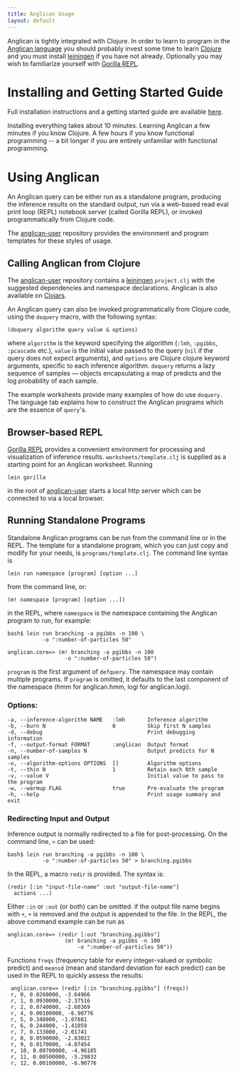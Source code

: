 ```yaml
---
title: Anglican Usage 
layout: default
---
```

Anglican is tightly integrated with Clojure.  In order to learn to
program in the [Anglican language](../language/) you should probably invest
some time to learn [Clojure](http://clojure-doc.org/articles/tutorials/introduction.html) and you must
install 
[leiningen](http://leiningen.org/) if you have not already.
Optionally you may wish to familiarize yourself with [Gorilla
REPL](http://gorilla-repl.org).

# Installing and Getting Started Guide

Full installation instructions and a getting started guide are available [here](https://bitbucket.org/probprog/mlss2015/raw/aa10c392733811aacf441f7b0fce8d6640db0372/docs/getting-started/anglican-getting-started-guide.pdf). 

Installing everything takes about 10 minutes.  Learning Anglican a few minutes if you know Clojure.  A few hours if you know functional programming -- a bit longer if you are entirely unfamiliar with functional programming.

# Using Anglican

An Anglican query can be either run as a standalone program, producing
the inference results on the standard output, run via a web-based read eval print loop (REPL)
notebook server (called Gorilla REPL), or invoked programmatically
from Clojure code. 

The
[anglican-user](https://bitbucket.org/probprog/anglican-user)
repository provides the environment and program templates for these
styles of usage.



## Calling Anglican from Clojure

The [anglican-user](https://bitbucket.org/probprog/anglican-user) repository 
contains a [leiningen](http://leiningen.org/) `project.clj` with the suggested 
dependencies and namespace declarations.  Anglican is also available on [Clojars](https://clojars.org/anglican).

An Anglican query can also be invoked programmatically from
Clojure code, using the `doquery` macro, with the following
syntax:

    (doquery algorithm query value & options)

where `algorithm` is the keyword specifying the algorithm (`:lmh`,
`:pgibbs`, `:pcascade` etc.), `value` is the initial value passed to
the query (`nil` if the query does not expect arguments), and
`options` are Clojure clojure keyword arguments, specific to each
inference algorithm.  `doquery` returns a lazy sequence of samples —
objects encapsulating a map of predicts and the log probability of
each sample.

The example worksheets provide many examples of how do use `doquery.`  The language
tab explains how to construct the Anglican programs which are the essence of `query`'s.

## Browser-based REPL

[Gorilla REPL](http://www.gorilla-repl.org/) provides a convenient
environment for processing and visualization of inference results.
`worksheets/template.clj` is supplied as a starting point for an
Anglican worksheet.  Running

	lein gorilla
	
in the root of [anglican-user](https://bitbucket.org/probprog/anglican-user) starts a 
local http server which can be connected to via a local browser.  

## Running Standalone Programs

Standalone Anglican programs can be run from the command line
or in the REPL. The template for a standalone program, which you can
just copy and modify for your needs, is `programs/template.clj`.
The command line syntax is

    lein run namespace [program] [option ...]

from the command line, or:

    (m! namespace [program] [option ...])

in the REPL, where `namespace` is the namespace containing the
Anglican program to run, for example:

    bash$ lein run branching -a pgibbs -n 100 \
               -o ":number-of-particles 50"

    anglican.core=> (m! branching -a pgibbs -n 100
                      -o ":number-of-particles 50")
               
`program` is the first argument of `defquery`. The namespace
may contain multiple programs. If `program` is omitted, it defaults
to the last component of the namespace (hmm for anglican.hmm,
logi for anglican.logi).

### Options:

    -a, --inference-algorithm NAME   :lmh       Inference algorithm
    -b, --burn N                     0          Skip first N samples
    -d, --debug                                 Print debugging information
    -f, --output-format FORMAT       :anglican  Output format
    -n, --number-of-samples N                   Output predicts for N samples
    -o, --algorithm-options OPTIONS  []         Algorithm options
    -t, --thin N                     1          Retain each Nth sample
    -v, --value V                               Initial value to pass to the program
    -w, --warmup FLAG                true       Pre-evaluate the program
    -h, --help                                  Print usage summary and exit

### Redirecting Input and Output

Inference output is normally redirected to a file for post-processing. On the
command line, `>` can be used:

    bash$ lein run branching -a pgibbs -n 100 \
               -o ":number-of-particles 50" > branching.pgibbs

In the REPL, a macro `redir` is provided. The syntax is:

    (redir [:in "input-file-name" :out "output-file-name"]
      actions ...)

Either `:in` or `:out` (or both) can be omitted.
if the output file name begins with `+`, `+` is removed
and the output is appended to the file. In the REPL, the above
command example can be run as

    anglican.core=> (redir [:out "branching.pgibbs"]
                      (m! branching -a pgibbs -n 100
                          -o ":number-of-particles 50"))

Functions `freqs` (frequency table for every integer-valued or
symbolic predict) and `meansd` (mean and standard deviation for
each predict) can be used in the REPL to quickly assess the
results:

     anglican.core=> (redir [:in "branching.pgibbs"] (freqs))
     r, 0, 0.0260000, -3.64966
     r, 1, 0.0930000, -2.37516
     r, 2, 0.0740000, -2.60369
     r, 4, 0.00100000, -6.90776
     r, 5, 0.340000, -1.07881
     r, 6, 0.244000, -1.41059
     r, 7, 0.133000, -2.01741
     r, 8, 0.0590000, -2.83022
     r, 9, 0.0170000, -4.07454
     r, 10, 0.00700000, -4.96185
     r, 11, 0.00500000, -5.29832
     r, 12, 0.00100000, -6.90776
